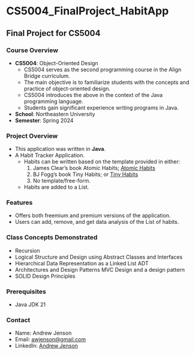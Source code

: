 # CS5004_FinalProject_HabitApp
## Final Project for CS5004

### Course Overview
* **CS5004**: Object-Oriented Design
  * CS5004 serves as the second programming course in the Align Bridge curriculum. 
  * The main objective is to familiarize students with the concepts and practice of object-oriented design.
  * CS5004 introduces the above in the context of the Java programming language. 
  * Students gain significant experience writing programs in Java.
* **School**: Northeastern University
* **Semester**: Spring 2024 

### Project Overview
* This application was written in **Java**.
* A Habit Tracker Application. 
  * Habits can be written based on the template provided in either:
    1. James Clear’s book Atomic Habits; [Atomic Habits](https://jamesclear.com/atomic-habits)
    2. BJ Fogg’s book Tiny Habits; or [Tiny Habits](https://tinyhabits.com/)
    3. No template/free-form.
  * Habits are added to a List.

### Features
* Offers both freemium and premium versions of the application.
* Users can add, remove, and get data analysis of the List of habits.

### Class Concepts Demonstrated
* Recursion 
* Logical Structure and Design using Abstract Classes and Interfaces
* Hierarchical Data Representation as a Linked List ADT
* Architectures and Design Patterns MVC Design and a design pattern
* SOLID Design Principles

### Prerequisites
* Java JDK 21

### Contact
* Name: Andrew Jenson
* Email: awjenson@gmail.com
* LinkedIn: [Andrew Jenson](https://www.linkedin.com/in/ajenson/)
